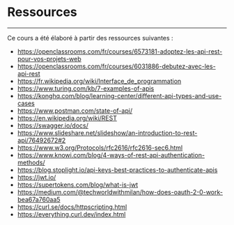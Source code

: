 # Ressources
<Hr />

Ce cours a été élaboré à partir des ressources suivantes :

<div class="text-sm columns-2">

* https://openclassrooms.com/fr/courses/6573181-adoptez-les-api-rest-pour-vos-projets-web 
* https://openclassrooms.com/fr/courses/6031886-debutez-avec-les-api-rest 
* https://fr.wikipedia.org/wiki/Interface_de_programmation 
* https://www.turing.com/kb/7-examples-of-apis 
* https://konghq.com/blog/learning-center/different-api-types-and-use-cases 
* https://www.postman.com/state-of-api/ 
* https://en.wikipedia.org/wiki/REST 
* https://swagger.io/docs/ 
* https://www.slideshare.net/slideshow/an-introduction-to-rest-api/76492672#2 
* https://www.w3.org/Protocols/rfc2616/rfc2616-sec6.html
* https://www.knowi.com/blog/4-ways-of-rest-api-authentication-methods/ 
* https://blog.stoplight.io/api-keys-best-practices-to-authenticate-apis 
* https://jwt.io/ 
* https://supertokens.com/blog/what-is-jwt 
* https://medium.com/@techworldwithmilan/how-does-oauth-2-0-work-bea67a760aa5 
* https://curl.se/docs/httpscripting.html 
* https://everything.curl.dev/index.html
</div>